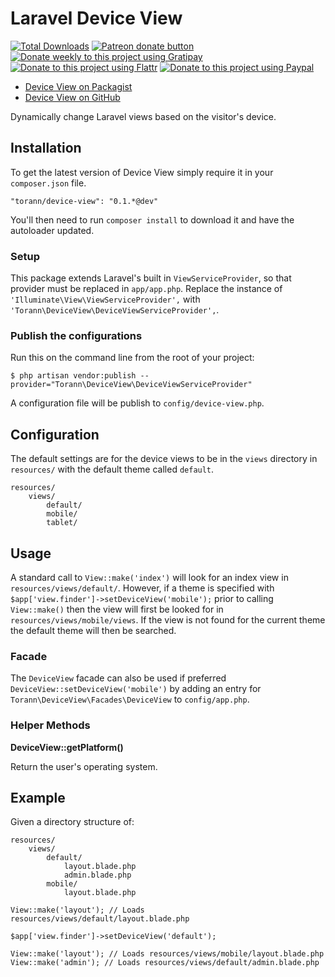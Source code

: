 # Laravel Device View

[![Total Downloads](https://poser.pugx.org/torann/geoip/downloads.png)](https://packagist.org/packages/torann/device-view)
[![Patreon donate button](https://img.shields.io/badge/patreon-donate-yellow.svg)](https://www.patreon.com/torann)
[![Donate weekly to this project using Gratipay](https://img.shields.io/badge/gratipay-donate-yellow.svg)](https://gratipay.com/~torann)
[![Donate to this project using Flattr](https://img.shields.io/badge/flattr-donate-yellow.svg)](https://flattr.com/profile/torann)
[![Donate to this project using Paypal](https://img.shields.io/badge/Donate-PayPal-green.svg)](https://www.paypal.com/cgi-bin/webscr?cmd=_s-xclick&hosted_button_id=4CJA2A97NPYVU)

- [Device View on Packagist](https://packagist.org/packages/torann/device-view)
- [Device View on GitHub](https://github.com/Torann/device-view)

Dynamically change Laravel views based on the visitor's device.

## Installation

To get the latest version of Device View simply require it in your `composer.json` file.

```
"torann/device-view": "0.1.*@dev"
```

You'll then need to run `composer install` to download it and have the autoloader updated.

### Setup

This package extends Laravel's built in `ViewServiceProvider`, so that provider must be replaced in `app/app.php`.
Replace the instance of `'Illuminate\View\ViewServiceProvider',` with `'Torann\DeviceView\DeviceViewServiceProvider',`.


### Publish the configurations

Run this on the command line from the root of your project:

```
$ php artisan vendor:publish --provider="Torann\DeviceView\DeviceViewServiceProvider"
```

A configuration file will be publish to `config/device-view.php`.


## Configuration

The default settings are for the device views to be in the `views` directory in `resources/` with the default theme called `default`.

```
resources/
    views/
        default/
        mobile/
        tablet/
```

## Usage

A standard call to `View::make('index')` will look for an index view in `resources/views/default/`. However, if a theme is specified with
`$app['view.finder']->setDeviceView('mobile');` prior to calling `View::make()` then the view will first be looked for in `resources/views/mobile/views`.
If the view is not found for the current theme the default theme will then be searched.

### Facade

The `DeviceView` facade can also be used if preferred `DeviceView::setDeviceView('mobile')` by adding an entry for `Torann\DeviceView\Facades\DeviceView` to `config/app.php`.

### Helper Methods

**DeviceView::getPlatform()**

Return the user's operating system.

## Example

Given a directory structure of:

```
resources/
    views/
        default/
            layout.blade.php
            admin.blade.php
        mobile/
            layout.blade.php
```

```
View::make('layout'); // Loads resources/views/default/layout.blade.php

$app['view.finder']->setDeviceView('default');

View::make('layout'); // Loads resources/views/mobile/layout.blade.php
View::make('admin'); // Loads resources/views/default/admin.blade.php
```